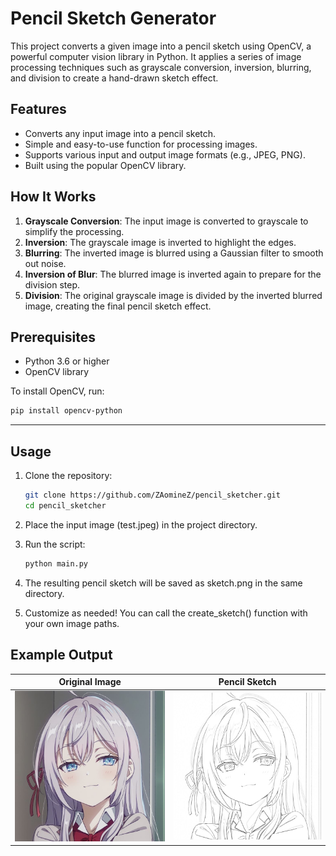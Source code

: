 # Pencil Sketch Generator

This project converts a given image into a pencil sketch using OpenCV, a powerful computer vision library in Python. It applies a series of image processing techniques such as grayscale conversion, inversion, blurring, and division to create a hand-drawn sketch effect.

## Features

- Converts any input image into a pencil sketch.
- Simple and easy-to-use function for processing images.
- Supports various input and output image formats (e.g., JPEG, PNG).
- Built using the popular OpenCV library.

## How It Works

1. **Grayscale Conversion**: The input image is converted to grayscale to simplify the processing.
2. **Inversion**: The grayscale image is inverted to highlight the edges.
3. **Blurring**: The inverted image is blurred using a Gaussian filter to smooth out noise.
4. **Inversion of Blur**: The blurred image is inverted again to prepare for the division step.
5. **Division**: The original grayscale image is divided by the inverted blurred image, creating the final pencil sketch effect.

## Prerequisites

- Python 3.6 or higher
- OpenCV library

To install OpenCV, run:
```bash
pip install opencv-python
```

---

## Usage

1. Clone the repository:

   ```bash
   git clone https://github.com/ZAomineZ/pencil_sketcher.git
   cd pencil_sketcher
   ```
2. Place the input image (test.jpeg) in the project directory.
3. Run the script:
   ```bash
   python main.py
   ```
4. The resulting pencil sketch will be saved as sketch.png in the same directory.
5. Customize as needed! You can call the create_sketch() function with your own image paths.

## Example Output

| **Original Image**     | **Pencil Sketch**             |
|------------------------|-------------------------------|
| ![Original](test.jpeg) | ![Sketch](image_coloring.png) |